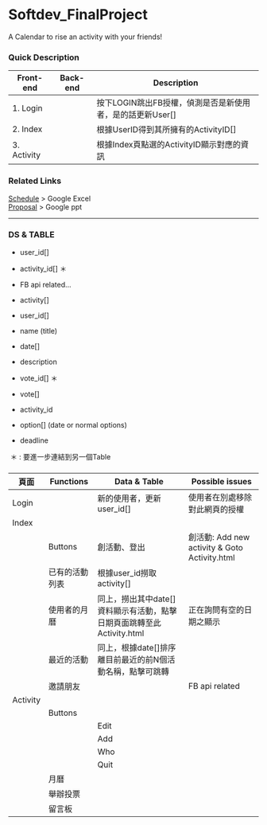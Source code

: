 # Softdev_FinalProject
A Calendar to rise an activity with your friends!

### Quick Description
|Front-end|Back-end|  Description|
|---|---|---|
|1. Login |      | 按下LOGIN跳出FB授權，偵測是否是新使用者，是的話更新User[]|  
|2. Index |   | 根據UserID得到其所擁有的ActivityID[]|
|3. Activity|  |根據Index頁點選的ActivityID顯示對應的資訊|
   
### Related Links
[Schedule](https://docs.google.com/spreadsheets/d/1GxFBWrU8EeRcVnmUgGawMmm-SkN5xOC_EGeLNZuciG4/edit#gid=0) > Google Excel  
[Proposal](https://docs.google.com/presentation/d/1vIZllEucLzMFveREy1tzNzQ3Ns_4z9EY_lqPMFy2E8I/edit#slide=id.g1957550c04_0_0)  > Google ppt


---  

### DS & TABLE
  - user_id[]
   - activity_id[]   ＊
   - FB api related...
  
  - activity[]
   - user_id[]
   - name (title)
   - date[]
   - description
   - vote_id[]    ＊
  
  - vote[]
   - activity_id
   - option[]  (date or normal options)
   - deadline
  
  ＊ : 要進一步連結到另一個Table

###

|頁面|Functions|Data & Table|Possible issues|
|---|---|---|---|
|Login||新的使用者，更新user_id[]|使用者在別處移除對此網頁的授權|
|Index||||
||Buttons|創活動、登出|創活動: Add new activity & Goto Activity.html|登出: Session處理|  
||已有的活動列表|根據user_id撈取activity[]||  
||使用者的月曆|同上，撈出其中date[]資料顯示有活動，點擊日期頁面跳轉至此Activity.html|正在詢問有空的日期之顯示|
||最近的活動|同上，根據date[]排序離目前最近的前N個活動名稱，點擊可跳轉||
||邀請朋友||FB api related|
|Activity||||
||Buttons|||
|||Edit||
|||Add||
|||Who||
|||Quit||
||月曆|||
||舉辦投票|||
||留言板|||



  




